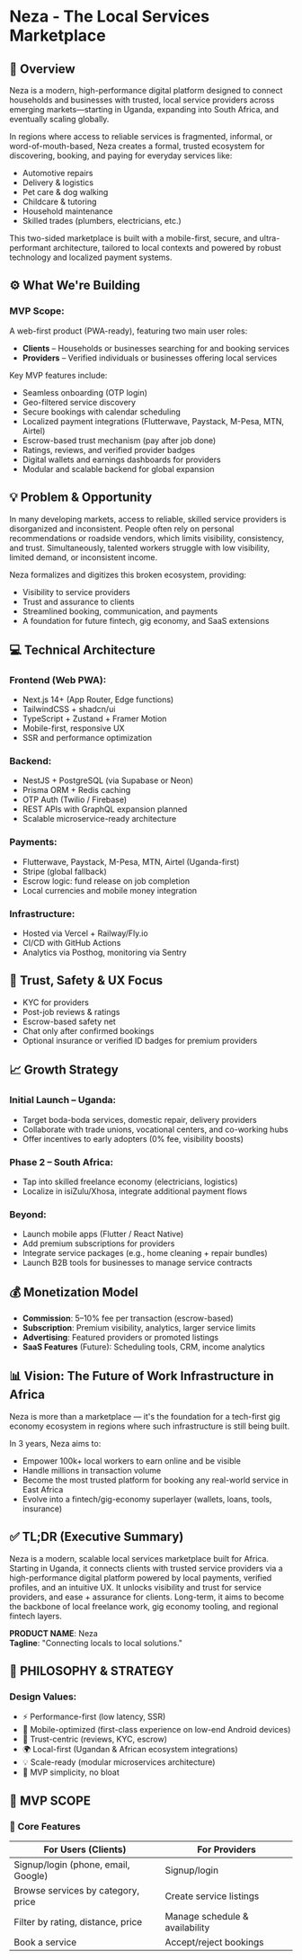 # Neza - The Local Services Marketplace

## 🎯 Overview

Neza is a modern, high-performance digital platform designed to connect households and businesses with trusted, local service providers across emerging markets—starting in Uganda, expanding into South Africa, and eventually scaling globally.

In regions where access to reliable services is fragmented, informal, or word-of-mouth-based, Neza creates a formal, trusted ecosystem for discovering, booking, and paying for everyday services like:

- Automotive repairs
- Delivery & logistics
- Pet care & dog walking
- Childcare & tutoring
- Household maintenance
- Skilled trades (plumbers, electricians, etc.)

This two-sided marketplace is built with a mobile-first, secure, and ultra-performant architecture, tailored to local contexts and powered by robust technology and localized payment systems.

## ⚙️ What We're Building

### MVP Scope:

A web-first product (PWA-ready), featuring two main user roles:

- **Clients** – Households or businesses searching for and booking services
- **Providers** – Verified individuals or businesses offering local services

Key MVP features include:

- Seamless onboarding (OTP login)
- Geo-filtered service discovery
- Secure bookings with calendar scheduling
- Localized payment integrations (Flutterwave, Paystack, M-Pesa, MTN, Airtel)
- Escrow-based trust mechanism (pay after job done)
- Ratings, reviews, and verified provider badges
- Digital wallets and earnings dashboards for providers
- Modular and scalable backend for global expansion

## 💡 Problem & Opportunity

In many developing markets, access to reliable, skilled service providers is disorganized and inconsistent. People often rely on personal recommendations or roadside vendors, which limits visibility, consistency, and trust. Simultaneously, talented workers struggle with low visibility, limited demand, or inconsistent income.

Neza formalizes and digitizes this broken ecosystem, providing:

- Visibility to service providers
- Trust and assurance to clients
- Streamlined booking, communication, and payments
- A foundation for future fintech, gig economy, and SaaS extensions

## 💻 Technical Architecture

### Frontend (Web PWA):

- Next.js 14+ (App Router, Edge functions)
- TailwindCSS + shadcn/ui
- TypeScript + Zustand + Framer Motion
- Mobile-first, responsive UX
- SSR and performance optimization

### Backend:

- NestJS + PostgreSQL (via Supabase or Neon)
- Prisma ORM + Redis caching
- OTP Auth (Twilio / Firebase)
- REST APIs with GraphQL expansion planned
- Scalable microservice-ready architecture

### Payments:

- Flutterwave, Paystack, M-Pesa, MTN, Airtel (Uganda-first)
- Stripe (global fallback)
- Escrow logic: fund release on job completion
- Local currencies and mobile money integration

### Infrastructure:

- Hosted via Vercel + Railway/Fly.io
- CI/CD with GitHub Actions
- Analytics via Posthog, monitoring via Sentry

## 🔐 Trust, Safety & UX Focus

- KYC for providers
- Post-job reviews & ratings
- Escrow-based safety net
- Chat only after confirmed bookings
- Optional insurance or verified ID badges for premium providers

## 📈 Growth Strategy

### Initial Launch – Uganda:

- Target boda-boda services, domestic repair, delivery providers
- Collaborate with trade unions, vocational centers, and co-working hubs
- Offer incentives to early adopters (0% fee, visibility boosts)

### Phase 2 – South Africa:

- Tap into skilled freelance economy (electricians, logistics)
- Localize in isiZulu/Xhosa, integrate additional payment flows

### Beyond:

- Launch mobile apps (Flutter / React Native)
- Add premium subscriptions for providers
- Integrate service packages (e.g., home cleaning + repair bundles)
- Launch B2B tools for businesses to manage service contracts

## 💰 Monetization Model

- **Commission**: 5–10% fee per transaction (escrow-based)
- **Subscription**: Premium visibility, analytics, larger service limits
- **Advertising**: Featured providers or promoted listings
- **SaaS Features** (Future): Scheduling tools, CRM, income analytics

## 📊 Vision: The Future of Work Infrastructure in Africa

Neza is more than a marketplace — it's the foundation for a tech-first gig economy ecosystem in regions where such infrastructure is still being built.

In 3 years, Neza aims to:

- Empower 100k+ local workers to earn online and be visible
- Handle millions in transaction volume
- Become the most trusted platform for booking any real-world service in East Africa
- Evolve into a fintech/gig-economy superlayer (wallets, loans, tools, insurance)

## ✅ TL;DR (Executive Summary)

Neza is a modern, scalable local services marketplace built for Africa. Starting in Uganda, it connects clients with trusted service providers via a high-performance digital platform powered by local payments, verified profiles, and an intuitive UX. It unlocks visibility and trust for service providers, and ease + assurance for clients. Long-term, it aims to become the backbone of local freelance work, gig economy tooling, and regional fintech layers.

**PRODUCT NAME**: Neza  
**Tagline**: "Connecting locals to local solutions."

## 🧠 PHILOSOPHY & STRATEGY

### Design Values:

- ⚡ Performance-first (low latency, SSR)
- 📱 Mobile-optimized (first-class experience on low-end Android devices)
- 🔐 Trust-centric (reviews, KYC, escrow)
- 🌍 Local-first (Ugandan & African ecosystem integrations)
- 💡 Scale-ready (modular microservices architecture)
- 🧩 MVP simplicity, no bloat

## 🧱 MVP SCOPE

### 🎯 Core Features

| For Users (Clients)                 | For Providers                  |
| ----------------------------------- | ------------------------------ |
| Signup/login (phone, email, Google) | Signup/login                   |
| Browse services by category, price  | Create service listings        |
| Filter by rating, distance, price   | Manage schedule & availability |
| Book a service                      | Accept/reject bookings         |
